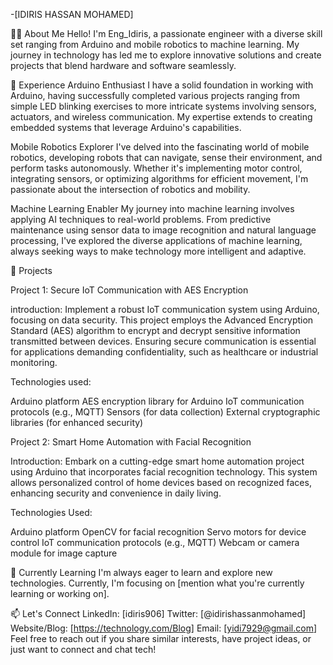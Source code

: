 -[IDIRIS HASSAN MOHAMED]

👨‍💻 About Me
Hello! I'm Eng_Idiris, a passionate engineer with a diverse skill set ranging from Arduino and mobile robotics to machine learning. My journey in technology has led me to explore innovative solutions and create projects that blend hardware and software seamlessly.

💼 Experience
Arduino Enthusiast
I have a solid foundation in working with Arduino, having successfully completed various projects ranging from simple LED blinking exercises to more intricate systems involving sensors, actuators, and wireless communication. My expertise extends to creating embedded systems that leverage Arduino's capabilities.

Mobile Robotics Explorer
I've delved into the fascinating world of mobile robotics, developing robots that can navigate, sense their environment, and perform tasks autonomously. Whether it's implementing motor control, integrating sensors, or optimizing algorithms for efficient movement, I'm passionate about the intersection of robotics and mobility.

Machine Learning Enabler
My journey into machine learning involves applying AI techniques to real-world problems. From predictive maintenance using sensor data to image recognition and natural language processing, I've explored the diverse applications of machine learning, always seeking ways to make technology more intelligent and adaptive.

🚀 Projects

Project 1: Secure IoT Communication with AES Encryption

introduction: 
Implement a robust IoT communication system using Arduino, focusing on data security. This project employs the Advanced Encryption Standard (AES) algorithm to encrypt and decrypt sensitive information transmitted between devices. Ensuring secure communication is essential for applications demanding confidentiality, such as healthcare or industrial monitoring.

Technologies used: 

Arduino platform
AES encryption library for Arduino
IoT communication protocols (e.g., MQTT)
Sensors (for data collection)
External cryptographic libraries (for enhanced security)

Project 2: Smart Home Automation with Facial Recognition

Introduction:
Embark on a cutting-edge smart home automation project using Arduino that incorporates facial recognition technology. This system allows personalized control of home devices based on recognized faces, enhancing security and convenience in daily living.

Technologies Used:

Arduino platform
OpenCV for facial recognition
Servo motors for device control
IoT communication protocols (e.g., MQTT)
Webcam or camera module for image capture

🌱 Currently Learning
I'm always eager to learn and explore new technologies. Currently, I'm focusing on [mention what you're currently learning or working on].

📫 Let's Connect
LinkedIn: [idiris906]
Twitter: [@idirishassanmohamed]
Website/Blog: [https://technology.com/Blog]
Email: [yidi7929@gmail.com]
Feel free to reach out if you share similar interests, have project ideas, or just want to connect and chat tech!
